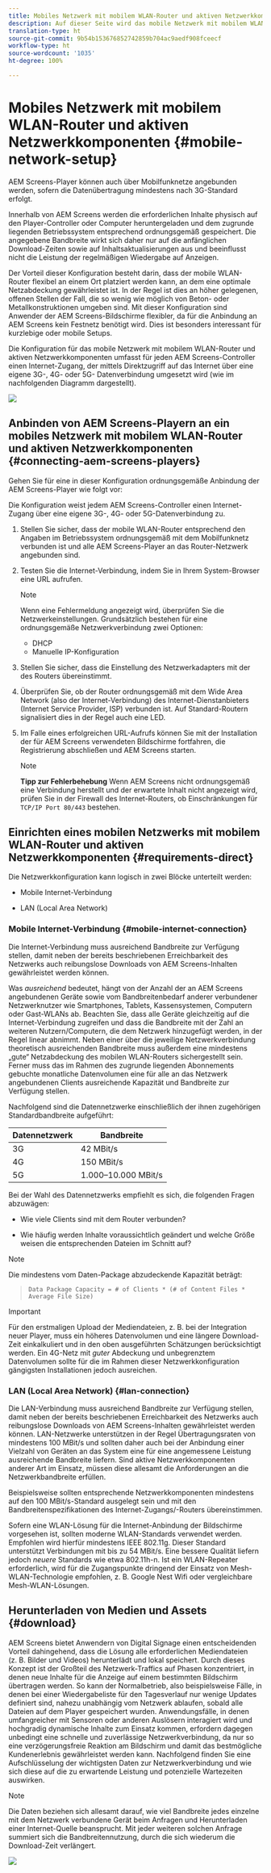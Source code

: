 ```yaml
---
title: Mobiles Netzwerk mit mobilem WLAN-Router und aktiven Netzwerkkomponenten
description: Auf dieser Seite wird das mobile Netzwerk mit mobilem WLAN-Router und aktiven Netzwerkkomponenten beschrieben.
translation-type: ht
source-git-commit: 9b54b153676852742859b704ac9aedf908fceecf
workflow-type: ht
source-wordcount: '1035'
ht-degree: 100%

---
```



# Mobiles Netzwerk mit mobilem WLAN-Router und aktiven Netzwerkkomponenten {#mobile-network-setup}

AEM Screens-Player können auch über Mobilfunknetze angebunden werden, sofern die Datenübertragung mindestens nach 3G-Standard erfolgt.

Innerhalb von AEM Screens werden die erforderlichen Inhalte physisch auf den Player-Controller oder Computer heruntergeladen und dem zugrunde liegenden Betriebssystem entsprechend ordnungsgemäß gespeichert. Die angegebene Bandbreite wirkt sich daher nur auf die anfänglichen Download-Zeiten sowie auf Inhaltsaktualisierungen aus und beeinflusst nicht die Leistung der regelmäßigen Wiedergabe auf Anzeigen.

Der Vorteil dieser Konfiguration besteht darin, dass der mobile WLAN-Router flexibel an einem Ort platziert werden kann, an dem eine optimale Netzabdeckung gewährleistet ist. In der Regel ist dies an höher gelegenen, offenen Stellen der Fall, die so wenig wie möglich von Beton- oder Metallkonstruktionen umgeben sind.
Mit dieser Konfiguration sind Anwender der AEM Screens-Bildschirme flexibler, da für die Anbindung an AEM Screens kein Festnetz benötigt wird. Dies ist besonders interessant für kurzlebige oder mobile Setups.

Die Konfiguration für das mobile Netzwerk mit mobilem WLAN-Router und aktiven Netzwerkkomponenten umfasst für jeden AEM Screens-Controller einen Internet-Zugang, der mittels Direktzugriff auf das Internet über eine eigene 3G-, 4G- oder 5G- Datenverbindung umgesetzt wird (wie im nachfolgenden Diagramm dargestellt).

![](/help/using/assets/mobile-network-1.png)

## Anbinden von AEM Screens-Playern an ein mobiles Netzwerk mit mobilem WLAN-Router und aktiven Netzwerkkomponenten {#connecting-aem-screens-players}

Gehen Sie für eine in dieser Konfiguration ordnungsgemäße Anbindung der AEM Screens-Player wie folgt vor:

Die Konfiguration weist jedem AEM Screens-Controller einen Internet-Zugang über eine eigene 3G-, 4G- oder 5G-Datenverbindung zu.

1. Stellen Sie sicher, dass der mobile WLAN-Router entsprechend den Angaben im Betriebssystem ordnungsgemäß mit dem Mobilfunknetz verbunden ist und alle AEM Screens-Player an das Router-Netzwerk angebunden sind.
1. Testen Sie die Internet-Verbindung, indem Sie in Ihrem System-Browser eine URL aufrufen.
   >[!NOTE]
   >Wenn eine Fehlermeldung angezeigt wird, überprüfen Sie die Netzwerkeinstellungen. Grundsätzlich bestehen für eine ordnungsgemäße Netzwerkverbindung zwei Optionen:
   >* DHCP
   >* Manuelle IP-Konfiguration


1. Stellen Sie sicher, dass die Einstellung des Netzwerkadapters mit der des Routers übereinstimmt.

1. Überprüfen Sie, ob der Router ordnungsgemäß mit dem Wide Area Network (also der Internet-Verbindung) des Internet-Dienstanbieters (Internet Service Provider, ISP) verbunden ist. Auf Standard-Routern signalisiert dies in der Regel auch eine LED.
1. Im Falle eines erfolgreichen URL-Aufrufs können Sie mit der Installation der für AEM Screens verwendeten Bildschirme fortfahren, die Registrierung abschließen und AEM Screens starten.

   >[!NOTE]
   >**Tipp zur Fehlerbehebung**
   >Wenn AEM Screens nicht ordnungsgemäß eine Verbindung herstellt und der erwartete Inhalt nicht angezeigt wird, prüfen Sie in der Firewall des Internet-Routers, ob Einschränkungen für `TCP/IP Port 80/443` bestehen.


## Einrichten eines mobilen Netzwerks mit mobilem WLAN-Router und aktiven Netzwerkkomponenten {#requirements-direct}

Die Netzwerkkonfiguration kann logisch in zwei Blöcke unterteilt werden:

* Mobile Internet-Verbindung

* LAN (Local Area Network)

### Mobile Internet-Verbindung {#mobile-internet-connection}

Die Internet-Verbindung muss ausreichend Bandbreite zur Verfügung stellen, damit neben der bereits beschriebenen Erreichbarkeit des Netzwerks auch reibungslose Downloads von AEM Screens-Inhalten gewährleistet werden können.

Was *ausreichend* bedeutet, hängt von der Anzahl der an AEM Screens angebundenen Geräte sowie vom Bandbreitenbedarf anderer verbundener Netzwerknutzer wie Smartphones, Tablets, Kassensystemen, Computern oder Gast-WLANs ab.
Beachten Sie, dass alle Geräte gleichzeitig auf die Internet-Verbindung zugreifen und dass die Bandbreite mit der Zahl an weiteren Nutzern/Computern, die dem Netzwerk hinzugefügt werden, in der Regel linear abnimmt.
Neben einer über die jeweilige Netzwerkverbindung theoretisch ausreichenden Bandbreite muss außerdem eine mindestens „gute“ Netzabdeckung des mobilen WLAN-Routers sichergestellt sein. Ferner muss das im Rahmen des zugrunde liegenden Abonnements gebuchte monatliche Datenvolumen eine für alle an das Netzwerk angebundenen Clients ausreichende Kapazität und Bandbreite zur Verfügung stellen.

Nachfolgend sind die Datennetzwerke einschließlich der ihnen zugehörigen Standardbandbreite aufgeführt:

| Datennetzwerk | Bandbreite |
|--- |--- |
| 3G | 42 MBit/s |
| 4G | 150 MBit/s |
| 5G | 1.000–10.000 MBit/s |

Bei der Wahl des Datennetzwerks empfiehlt es sich, die folgenden Fragen abzuwägen:

* Wie viele Clients sind mit dem Router verbunden?

* Wie häufig werden Inhalte voraussichtlich geändert und welche Größe weisen die entsprechenden Dateien im Schnitt auf?

>[!NOTE]
>
>Die mindestens vom Daten-Package abzudeckende Kapazität beträgt: 

>
>`Data Package Capacity = # of Clients * (# of Content Files * Average File Size)`

>[!IMPORTANT]
>
>Für den erstmaligen Upload der Mediendateien, z. B. bei der Integration neuer Player, muss ein höheres Datenvolumen und eine längere Download-Zeit einkalkuliert und in den oben ausgeführten Schätzungen berücksichtigt werden. Ein 4G-Netz mit *guter* Abdeckung und unbegrenztem Datenvolumen sollte für die im Rahmen dieser Netzwerkkonfiguration gängigsten Installationen jedoch ausreichen.


### LAN (Local Area Network) {#lan-connection}

Die LAN-Verbindung muss ausreichend Bandbreite zur Verfügung stellen, damit neben der bereits beschriebenen Erreichbarkeit des Netzwerks auch reibungslose Downloads von AEM Screens-Inhalten gewährleistet werden können. LAN-Netzwerke unterstützen in der Regel Übertragungsraten von mindestens 100 MBit/s und sollten daher auch bei der Anbindung einer Vielzahl von Geräten an das System eine für eine angemessene Leistung ausreichende Bandbreite liefern. Sind aktive Netzwerkkomponenten anderer Art im Einsatz, müssen diese allesamt die Anforderungen an die Netzwerkbandbreite erfüllen.

Beispielsweise sollten entsprechende Netzwerkkomponenten mindestens auf den 100 MBit/s-Standard ausgelegt sein und mit den Bandbreitenspezifikationen des Internet-Zugangs/-Routers übereinstimmen.

Sofern eine WLAN-Lösung für die Internet-Anbindung der Bildschirme vorgesehen ist, sollten moderne WLAN-Standards verwendet werden. Empfohlen wird hierfür mindestens IEEE 802.11g. Dieser Standard unterstützt Verbindungen mit bis zu 54 MBit/s. Eine bessere Qualität liefern jedoch *neuere* Standards wie etwa 802.11h-n. Ist ein WLAN-Repeater erforderlich, wird für die Zugangspunkte dringend der Einsatz von Mesh-WLAN-Technologie empfohlen, z. B. Google Nest Wifi oder vergleichbare Mesh-WLAN-Lösungen.

## Herunterladen von Medien und Assets {#download}

AEM Screens bietet Anwendern von Digital Signage einen entscheidenden Vorteil dahingehend, dass die Lösung alle erforderlichen Mediendateien (z. B. Bilder und Videos) herunterlädt und lokal speichert. Durch dieses Konzept ist der Großteil des Netzwerk-Traffics auf Phasen konzentriert, in denen neue Inhalte für die Anzeige auf einem bestimmten Bildschirm übertragen werden.
So kann der Normalbetrieb, also beispielsweise Fälle, in denen bei einer Wiedergabeliste für den Tagesverlauf nur wenige Updates definiert sind, nahezu unabhängig vom Netzwerk ablaufen, sobald alle Dateien auf dem Player gespeichert wurden.
Anwendungsfälle, in denen umfangreicher mit Sensoren oder anderen Auslösern interagiert wird und hochgradig dynamische Inhalte zum Einsatz kommen, erfordern dagegen unbedingt eine schnelle und zuverlässige Netzwerkverbindung, da nur so eine verzögerungsfreie Reaktion am Bildschirm und damit das bestmögliche Kundenerlebnis gewährleistet werden kann.
Nachfolgend finden Sie eine Aufschlüsselung der wichtigsten Daten zur Netzwerkverbindung und wie sich diese auf die zu erwartende Leistung und potenzielle Wartezeiten auswirken.

>[!NOTE]
>
>Die Daten beziehen sich allesamt darauf, wie viel Bandbreite jedes einzelne mit dem Netzwerk verbundene Gerät beim Anfragen und Herunterladen einer Internet-Quelle beansprucht. Mit jeder weiteren solchen Anfrage summiert sich die Bandbreitennutzung, durch die sich wiederum die Download-Zeit verlängert.

![](/help/using/assets/mobile-router-download.png)
